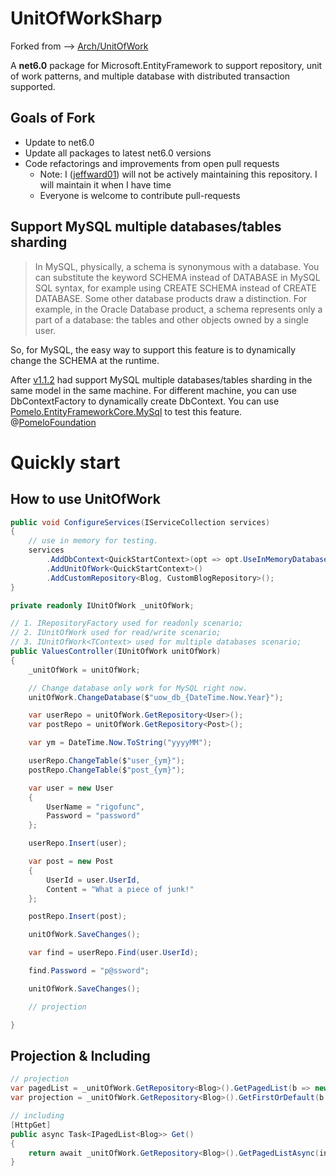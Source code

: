 
# UnitOfWorkSharp

Forked from --> [Arch/UnitOfWork](https://github.com/Arch/UnitOfWork)

A **net6.0** package for Microsoft.EntityFramework to support repository, unit of work patterns, and multiple database with distributed transaction supported.

## Goals of Fork

* Update to net6.0
* Update all packages to latest net6.0 versions
* Code refactorings and improvements from open pull requests
    * Note: I ([jeffward01](https://github.com/jeffward01)) will not be actively maintaining this repository. I will maintain it when I have time
    * Everyone is welcome to contribute pull-requests



## Support MySQL multiple databases/tables sharding

> In MySQL, physically, a schema is synonymous with a database. You can substitute the keyword SCHEMA instead of DATABASE in MySQL SQL syntax, for example using CREATE SCHEMA instead of CREATE DATABASE. Some other database products draw a distinction. For example, in the Oracle Database product, a schema represents only a part of a database: the tables and other objects owned by a single user.

So, for MySQL, the easy way to support this feature is to dynamically change the SCHEMA at the runtime.

After [v1.1.2](https://www.nuget.org/packages/Microsoft.EntityFrameworkCore.UnitOfWork/1.1.2) had support MySQL multiple databases/tables sharding in the same model in the same machine. For different machine, you can use DbContextFactory to dynamically create DbContext. 
You can use [Pomelo.EntityFrameworkCore.MySql](https://www.nuget.org/packages/Pomelo.EntityFrameworkCore.MySql) to test this feature. @[PomeloFoundation](https://github.com/PomeloFoundation)

# Quickly start

## How to use UnitOfWork

```csharp
public void ConfigureServices(IServiceCollection services)
{
    // use in memory for testing.
    services
        .AddDbContext<QuickStartContext>(opt => opt.UseInMemoryDatabase())
        .AddUnitOfWork<QuickStartContext>()
        .AddCustomRepository<Blog, CustomBlogRepository>();
}

private readonly IUnitOfWork _unitOfWork;

// 1. IRepositoryFactory used for readonly scenario;
// 2. IUnitOfWork used for read/write scenario;
// 3. IUnitOfWork<TContext> used for multiple databases scenario;
public ValuesController(IUnitOfWork unitOfWork)
{
    _unitOfWork = unitOfWork;

    // Change database only work for MySQL right now.
    unitOfWork.ChangeDatabase($"uow_db_{DateTime.Now.Year}");

    var userRepo = unitOfWork.GetRepository<User>();
    var postRepo = unitOfWork.GetRepository<Post>();

    var ym = DateTime.Now.ToString("yyyyMM");

    userRepo.ChangeTable($"user_{ym}");
    postRepo.ChangeTable($"post_{ym}");

    var user = new User
    {
        UserName = "rigofunc",
        Password = "password"
    };

    userRepo.Insert(user);

    var post = new Post
    {
        UserId = user.UserId,
        Content = "What a piece of junk!"
    };

    postRepo.Insert(post);

    unitOfWork.SaveChanges();

    var find = userRepo.Find(user.UserId);

    find.Password = "p@ssword";

    unitOfWork.SaveChanges();

    // projection

}
```

## Projection & Including

```csharp
// projection
var pagedList = _unitOfWork.GetRepository<Blog>().GetPagedList(b => new { Name = b.Title, Link = b.Url }, pageIndex: pageIndex, pageSize: pageSize);
var projection = _unitOfWork.GetRepository<Blog>().GetFirstOrDefault(b => new { Name = b.Title, Link = b.Url }, predicate: x => x.Title.Contains(term));

// including
[HttpGet]
public async Task<IPagedList<Blog>> Get()
{
    return await _unitOfWork.GetRepository<Blog>().GetPagedListAsync(include: source => source.Include(blog => blog.Posts).ThenInclude(post => post.Comments));
}
```
